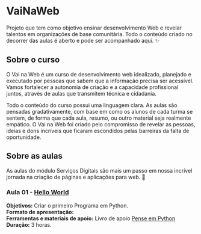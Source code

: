 # VaiNaWeb

Projeto que tem como objetivo ensinar desenvolvimento Web e revelar talentos em organizações de base comunitária. Todo o conteúdo criado no decorrer das aulas é aberto e pode ser acompanhado aqui. :sparkles:

## Sobre o curso

O Vai na Web é um curso de desenvolvimento web idealizado, planejado e executado por pessoas que sabem que a informação precisa ser acessível. Vamos fortalecer a autonomia de criação e a capacidade profissional juntos, através de aulas que transmitem técnica e cidadania.

Todo o conteúdo do curso possui uma linguagem clara. As aulas são pensadas gradativamente, com base em como os alunos de cada turma se sentem, de forma que cada aula, resumo, ou outro material seja realmente empático. O Vai na Web foi criado pelo compromisso de revelar as pessoas, ideias e dons incríveis que ficaram escondidos pelas barreiras da falta de oportunidade.

## Sobre as aulas

As aulas do módulo Serviços Digitais são mais um passo em nossa incrível jornada na criação de páginas e aplicações para web. :rocket:

### Aula 01 - [Hello World](aulas/aula01/aula.md)

**Objetivos:** Criar o primeiro Programa em Python.<br>
**Formato de apresentação:**  <br>
**Ferramentas e materiais de apoio:** Livro de apoio [Pense em Python](https://penseallen.github.io/PensePython2e/01-jornada.html) <br>
**Duração:** 3 horas.
